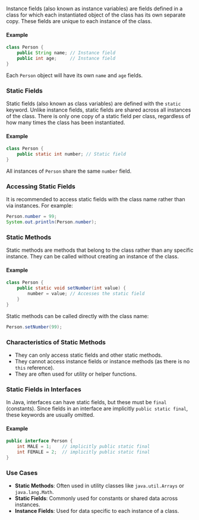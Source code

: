 Instance fields (also known as instance variables) are fields defined in a class for which each instantiated object of the class has its own separate copy. These fields are unique to each instance of the class.

#### Example
```java
class Person {
    public String name; // Instance field
    public int age;     // Instance field
}
```
Each `Person` object will have its own `name` and `age` fields.

### Static Fields

Static fields (also known as class variables) are defined with the `static` keyword. Unlike instance fields, static fields are shared across all instances of the class. There is only one copy of a static field per class, regardless of how many times the class has been instantiated.

#### Example
```java
class Person {
    public static int number; // Static field
}
```
All instances of `Person` share the same `number` field.

### Accessing Static Fields
It is recommended to access static fields with the class name rather than via instances. For example:
```java
Person.number = 99;
System.out.println(Person.number);
```

### Static Methods

Static methods are methods that belong to the class rather than any specific instance. They can be called without creating an instance of the class.

#### Example
```java
class Person {
    public static void setNumber(int value) {
        number = value; // Accesses the static field
    }
}
```
Static methods can be called directly with the class name:
```java
Person.setNumber(99);
```

### Characteristics of Static Methods
- They can only access static fields and other static methods.
- They cannot access instance fields or instance methods (as there is no `this` reference).
- They are often used for utility or helper functions.

### Static Fields in Interfaces
In Java, interfaces can have static fields, but these must be `final` (constants). Since fields in an interface are implicitly `public static final`, these keywords are usually omitted.

#### Example
```java
public interface Person {
    int MALE = 1;    // implicitly public static final
    int FEMALE = 2;  // implicitly public static final
}
```

### Use Cases
- **Static Methods**: Often used in utility classes like `java.util.Arrays` or `java.lang.Math`.
- **Static Fields**: Commonly used for constants or shared data across instances.
- **Instance Fields**: Used for data specific to each instance of a class.
